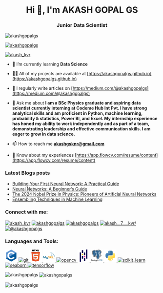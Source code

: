 <h1 align="center">Hi 👋, I'm AKASH GOPAL GS</h1>   
<h3 align="center">Junior Data Scientist</h3>     
<p align="left"> <img src="https://komarev.com/ghpvc/?username=akashgopalgs&label=Profile%20views&color=0e75b6&style=flat" alt="akashgopalgs" /> </p> 

<p align="left"> <a href="https://github.com/ryo-ma/github-profile-trophy"><img src="https://github-profile-trophy.vercel.app/?username=akashgopalgs" alt="akashgopalgs" /></a> </p>

<p align="left"> <a href="https://twitter.com/akash_kvr" target="blank"><img src="https://img.shields.io/twitter/follow/akash_kvr?logo=twitter&style=for-the-badge" alt="akash_kvr" /></a> </p>

- 🌱 I’m currently learning **Data Science** 

- 👨‍💻 All of my projects are available at [https://akashgopalgs.github.io](https://akashgopalgs.github.io)

- 📝 I regularly write articles on [https://medium.com/@akashgopalgs](https://medium.com/@akashgopalgs)

- 💬 Ask me about **I am a BSc Physics graduate and aspiring data scientist currently interning at Codeme Hub Int Pvt. I have strong analytical skills and am proficient in Python, machine learning, probability & statistics, Power BI, and Excel. My internship experience has honed my ability to work independently and as part of a team, demonstrating leadership and effective communication skills. I am eager to grow in data science.**
 
- 📫 How to reach me **akashgsknr@gmail.com**

- 📄 Know about my experiences [https://app.flowcv.com/resume/content](https://app.flowcv.com/resume/content)

### Latest Blogs posts
<!-- BLOG-POST-LIST:START -->
- [Building Your First Neural Network: A Practical Guide](https://medium.com/@akashgopalgs/building-your-first-neural-network-a-practical-guide-ecf1a936bc47?source=rss-f1f1ffa1c989------2)
- [Neural Networks: A Beginner’s Guide](https://medium.com/@akashgopalgs/artificial-neural-networks-a-beginners-guide-bb7dfebca0b5?source=rss-f1f1ffa1c989------2)
- [The 2024 Nobel Prize in Physics: Pioneers of Artificial Neural Networks](https://medium.com/@akashgopalgs/the-2024-nobel-prize-in-physics-pioneers-of-artificial-neural-networks-b6ecbd013e78?source=rss-f1f1ffa1c989------2)
- [Ensembling Techniques in Machine Learning](https://medium.com/@akashgopalgs/ensembling-techniques-in-machine-learning-d8b88135f2a3?source=rss-f1f1ffa1c989------2)
<!-- BLOG-POST-LIST:END -->

<h3 align="left">Connect with me:</h3>
<p align="left">
<a href="https://twitter.com/akash_kvr" target="blank"><img align="center" src="https://raw.githubusercontent.com/rahuldkjain/github-profile-readme-generator/master/src/images/icons/Social/twitter.svg" alt="akash_kvr" height="30" width="40" /></a>
<a href="https://linkedin.com/in/akashgopalgs" target="blank"><img align="center" src="https://raw.githubusercontent.com/rahuldkjain/github-profile-readme-generator/master/src/images/icons/Social/linked-in-alt.svg" alt="akashgopalgs" height="30" width="40" /></a>
<a href="https://kaggle.com/akashgopalgs" target="blank"><img align="center" src="https://raw.githubusercontent.com/rahuldkjain/github-profile-readme-generator/master/src/images/icons/Social/kaggle.svg" alt="akashgopalgs" height="30" width="40" /></a>
<a href="https://instagram.com/akash__7___kvr/" target="blank"><img align="center" src="https://raw.githubusercontent.com/rahuldkjain/github-profile-readme-generator/master/src/images/icons/Social/instagram.svg" alt="akash__7___kvr/" height="30" width="40" /></a>
<a href="https://medium.com/@akashgopalgs" target="blank"><img align="center" src="https://raw.githubusercontent.com/rahuldkjain/github-profile-readme-generator/master/src/images/icons/Social/medium.svg" alt="@akashgopalgs" height="30" width="40" /></a>
</p>

<h3 align="left">Languages and Tools:</h3>
<p align="left"> <a href="https://www.cprogramming.com/" target="_blank" rel="noreferrer"> <img src="https://raw.githubusercontent.com/devicons/devicon/master/icons/c/c-original.svg" alt="c" width="40" height="40"/> </a> <a href="https://git-scm.com/" target="_blank" rel="noreferrer"> <img src="https://www.vectorlogo.zone/logos/git-scm/git-scm-icon.svg" alt="git" width="40" height="40"/> </a> <a href="https://www.w3.org/html/" target="_blank" rel="noreferrer"> <img src="https://raw.githubusercontent.com/devicons/devicon/master/icons/html5/html5-original-wordmark.svg" alt="html5" width="40" height="40"/> </a> <a href="https://www.mysql.com/" target="_blank" rel="noreferrer"> <img src="https://raw.githubusercontent.com/devicons/devicon/master/icons/mysql/mysql-original-wordmark.svg" alt="mysql" width="40" height="40"/> </a> <a href="https://opencv.org/" target="_blank" rel="noreferrer"> <img src="https://www.vectorlogo.zone/logos/opencv/opencv-icon.svg" alt="opencv" width="40" height="40"/> </a> <a href="https://pandas.pydata.org/" target="_blank" rel="noreferrer"> <img src="https://raw.githubusercontent.com/devicons/devicon/2ae2a900d2f041da66e950e4d48052658d850630/icons/pandas/pandas-original.svg" alt="pandas" width="40" height="40"/> </a> <a href="https://www.postgresql.org" target="_blank" rel="noreferrer"> <img src="https://raw.githubusercontent.com/devicons/devicon/master/icons/postgresql/postgresql-original-wordmark.svg" alt="postgresql" width="40" height="40"/> </a> <a href="https://www.python.org" target="_blank" rel="noreferrer"> <img src="https://raw.githubusercontent.com/devicons/devicon/master/icons/python/python-original.svg" alt="python" width="40" height="40"/> </a> <a href="https://scikit-learn.org/" target="_blank" rel="noreferrer"> <img src="https://upload.wikimedia.org/wikipedia/commons/0/05/Scikit_learn_logo_small.svg" alt="scikit_learn" width="40" height="40"/> </a> <a href="https://seaborn.pydata.org/" target="_blank" rel="noreferrer"> <img src="https://seaborn.pydata.org/_images/logo-mark-lightbg.svg" alt="seaborn" width="40" height="40"/> </a> <a href="https://www.tensorflow.org" target="_blank" rel="noreferrer"> <img src="https://www.vectorlogo.zone/logos/tensorflow/tensorflow-icon.svg" alt="tensorflow" width="40" height="40"/> </a> </p>

<p><img align="left" src="https://github-readme-stats.vercel.app/api/top-langs?username=akashgopalgs&show_icons=true&locale=en&layout=compact" alt="akashgopalgs" /></p>

<p>&nbsp;<img align="center" src="https://github-readme-stats.vercel.app/api?username=akashgopalgs&show_icons=true&locale=en" alt="akashgopalgs" /></p>

<p><img align="center" src="https://github-readme-streak-stats.herokuapp.com/?user=akashgopalgs&" alt="akashgopalgs" /></p>
